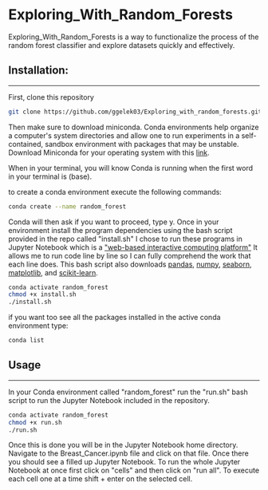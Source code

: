 # Exploring_With_Random_Forests

Exploring_With_Random_Forests is a way to functionalize the process of the random forest classifier and explore datasets quickly and effectively. 

## Installation:
------------

First, clone this repository 

```bash
git clone https://github.com/ggelek03/Exploring_with_random_forests.git
```
Then make sure to download miniconda. Conda environments help organize a computer's system directories and allow one to run experiments in a self-contained, sandbox environment with packages that may be unstable. Download Miniconda for your operating system  with this [link](https://docs.conda.io/projects/conda/en/latest/user-guide/install/download.html).

When in your terminal, you will know Conda is running when the first word in your terminal is (base).

to create a conda environment execute the following commands:

```bash
conda create --name random_forest
```
Conda will then ask if you want to proceed, type y.
Once in your environment install the program dependencies using the bash script provided in the repo called "install.sh"
I chose to run these programs in Jupyter Notebook which is a ["web-based interactive computing platform"](https://jupyter.org/)
It allows me to run code line by line so I can fully comprehend the work that each line does. 
This bash script also downloads [pandas](https://pandas.pydata.org/), [numpy](https://numpy.org/), [seaborn](https://seaborn.pydata.org/), [matplotlib](https://matplotlib.org/), and [scikit-learn](https://scikit-learn.org/stable/).

```bash 
conda activate random_forest
chmod +x install.sh
./install.sh
```

if you want too see all the packages installed in the active conda environment type:
```bash
conda list
```

## Usage
------------
In your Conda environment called "random_forest" run the "run.sh" bash script to run the Jupyter Notebook included in the repository.
```bash
conda activate random_forest
chmod +x run.sh
./run.sh
```
Once this is done you will be in the Jupyter Notebook home directory.
Navigate to the Breast_Cancer.ipynb file and click on that file. 
Once there you should see a filled up Jupyter Notebook. 
To run the whole Jupyter Notebook at once first click on "cells" and then click on "run all".
To execute each cell one at a time shift + enter on the selected cell.






